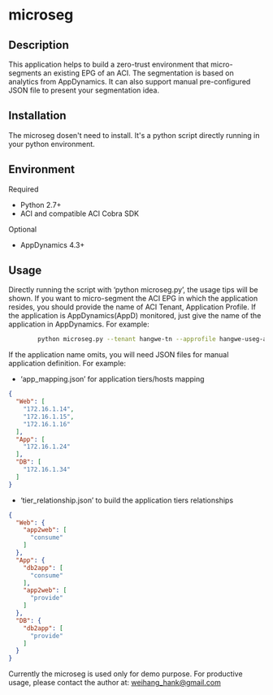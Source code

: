 # microseg

## Description

This application helps to build a zero-trust environment that micro-segments an existing EPG of an ACI. The segmentation is based on analytics from  AppDynamics. It can also support manual pre-configured JSON file to present your segmentation idea.

## Installation

The microseg dosen't need to install. It's a python script directly running in your python environment.

## Environment

Required <br>
* Python 2.7+ <br>
* ACI and compatible ACI Cobra SDK <br>

Optional
* AppDynamics 4.3+

## Usage

Directly running the script with ‘python microseg.py’, the usage tips will be shown. 
If you want to micro-segment the ACI EPG in which the application resides, you should provide the name of ACI Tenant, Application Profile. If the application is AppDynamics(AppD) monitored, just give the name of the application in AppDynamics. For example:
``` bash
        python microseg.py --tenant hangwe-tn --approfile hangwe-useg-ap --application courseback
```
If the application name omits, you will need JSON files for manual application definition. For example:
* ‘app_mapping.json’ for application tiers/hosts mapping
```json
{
  "Web": [
    "172.16.1.14",
    "172.16.1.15",
    "172.16.1.16"
  ],
  "App": [
    "172.16.1.24"
  ],
  "DB": [
    "172.16.1.34"
  ]
}
```
* ‘tier_relationship.json’ to build the application tiers relationships
```json
{
  "Web": {
    "app2web": [
      "consume"
    ]
  },
  "App": {
    "db2app": [
      "consume"
    ],
    "app2web": [
      "provide"
    ]
  },
  "DB": {
    "db2app": [
      "provide"
    ]
  }
}
```

Currently the microseg is used only for demo purpose. For productive usage, please contact the author at: weihang_hank@gmail.com
